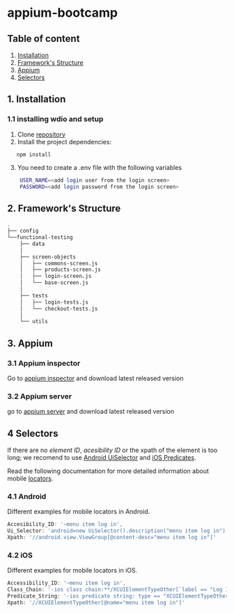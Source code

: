 # appium-bootcamp

## Table of content
1. [Installation](#Installation)
2. [Framework's Structure](#frameworks-structure)
3. [Appium](#Appium)
3. [Selectors](#Selectors)

## 1. Installation

### 1.1 installing wdio and setup 
1. Clone [repository](https://github.com/elopezcon/appium-webdriverio-demo.git)
2. Install the project dependencies:
```shell
   npm install
```
3. You need to create a .env file with the following variables
```bash
    USER_NAME=<add login user from the login screen>
    PASSWORD=<add login password from the login screen>
 ```


## 2. Framework's Structure
```bash
.
├── config
└──functional-testing
    ├── data
    │
    ├── screen-objects 
    │   ├── commons-screen.js
    │   ├── products-screen.js
    │   ├── login-screen.js
    │   └── base-screen.js
    │
    ├── tests
    │   ├── login-tests.js
    │   └── checkout-tests.js
    │
    └── utils

```

## 3. Appium

### 3.1 Appium inspector
Go to [appium inspector](https://github.com/appium/appium-inspector/releases) and download latest released version 

### 3.2 Appium server
go to [appium server](https://github.com/appium/appium-desktop/releases) and download latest released version


## 4 Selectors 
If there are no _element ID_, _acesibility ID_ or the  xpath of the element is too long; we recomend to use [Android UiSelector](https://developer.android.com/reference/android/support/test/uiautomator/UiSelector) and [iOS Predicates](http://appium.io/docs/en/writing-running-appium/ios/ios-predicate/). 

Read the following documentation for more detailed information about mobile [locators](https://kobiton.com/book/chapter-4-appium-locator-finding-strategies).

### 4.1 Android

Different examples for mobile locators in Android.

```javascript
Accesibility_ID: '~menu item log in',
Ui_Selector: 'android=new UiSelector().description("menu item log in")'
Xpath: '//android.view.ViewGroup[@content-desc="menu item log in"]'
```

### 4.2 iOS

Different examples for mobile locators in iOS.
```javascript
Accessibility_ID: '~menu item log in',
Class_Chain: '-ios class chain:**/XCUIElementTypeOther[`label == "Log In"`]',
Predicate_String: '-ios predicate string: type == "XCUIElementTypeOther" && label == "Log In"',
Xpath: '//XCUIElementTypeOther[@name="menu item log in"]'
```
